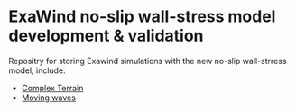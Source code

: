# ExaWind no-slip wall-stress model development & validation

Repositry for storing Exawind simulations with the new no-slip wall-strress model,
include:
- [Complex Terrain](complex_terrain)  
- [Moving waves](moving_waves)  

